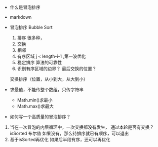 - 什么是冒泡排序
- markdown
- 冒泡排序  Bubble Sort
  1. 排序
    很多种，
  2. 交换
  3. 相邻
  4. 有序区域 j < length-i-1  ,第一波优化
  5. 稳定排序  算法的可靠性
  6. 识别有序区域的边界？
      最后交换的位置？

    交换排序（位置，从小到大，从大到小）
- 求最值，不能传整个数组，只传字符串
    - Math.min()求最小
    - Math.max()求最大

- 如何写一个高质量的冒泡排序？
 1. 当在一次冒泡的内层循环中，一次交换都没有发生，
    通过本轮是否有交换？ isSorted 布尔值
      如果没有，那么待排序就已有顺序，可以退出 
 2. 基于isSorted再优化
    如果后半段有序，还可以再优化
     
  